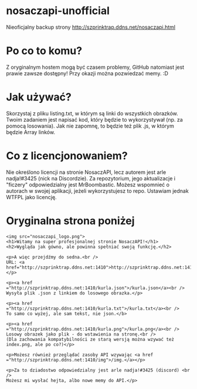 # nosaczapi-unofficial
Nieoficjalny backup strony http://szprinktrap.ddns.net/nosaczapi.html

# Po co to komu?
Z oryginalnym hostem mogą być czasem problemy, GitHub natomiast jest prawie zawsze dostępny! Przy okazji można pozwiedzać memy. :D

# Jak używać?
Skorzystaj z pliku listing.txt, w którym są linki do wszystkich obrazków. Twoim zadaniem jest napisać kod, który będzie to wykorzystywał (np. za pomocą losowania). Jak nie zapomnę, to będzie też plik .js, w którym będzie Array linków.

# Co z licencjonowaniem?
Nie określono licencji na stronie NosaczAPI, lecz autorem jest arle nadja!#3425 (nick na Discordzie). Za repozytorium, jego aktualizacje i "ficzery" odpowiedzialny jest MrBoombastic. Możesz wspomnieć o autorach w swojej aplikacji, jeżeli wykorzystujesz to repo. Ustawiam jednak WTFPL jako licencję.

# Oryginalna strona poniżej

	<img src="nosaczapi_logo.png">
	<h1>Witamy na super profesjonalnej stronie NosaczAPI!</h1>
	<h2>Wygląda jak gówno, ale powinna spełniać swoją funkcję.</h2>
	
	<p>A więc przejdźmy do sedna.<br />
	URL: <a href="http://szprinktrap.ddns.net:1410">http://szprinktrap.ddns.net:1410</a></p>
	
	<p><a href ="http://szprinktrap.ddns.net:1410/kurla.json">/kurla.json</a><br />
	Wysyła plik .json z linkiem do losowego obrazka.</p>
	
	<p><a href ="http://szprinktrap.ddns.net:1410/kurla.txt">/kurla.txt</a><br />
	To samo co wyżej, ale sam tekst, nie json.</b>
	
	<p><a href ="http://szprinktrap.ddns.net:1410/kurla.png">/kurla.png</a><br />
	Losowy obrazek jako plik - do wstawienia na stronę.<br />
	(Dla zachowania kompatybilności ze starą wersją można wzywać też index.png, ale po co?)</p>
	
	<p>Możesz również przeglądać zasoby API wzywając <a href ="http://szprinktrap.ddns.net:1410/img">/img.</a></p>
	
	<p>Za to dziadostwo odpowiedzialny jest arle nadja!#3425 (discord) <br />
	Możesz mi wysłać hejta, albo nowe memy do API.</p>
